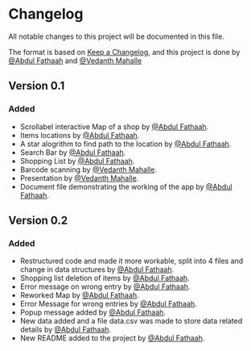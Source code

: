 # Changelog
All notable changes to this project will be documented in this file.

The format is based on [Keep a Changelog](https://keepachangelog.com/en/1.0.0/),
and this project is done by [@Abdul Fathaah](https://github.com/Fathaah) and [@Vedanth Mahalle](http://github.com)

## Version 0.1

### Added 
- Scrollabel interactive Map of a  shop by [@Abdul Fathaah](https://github.com/Fathaah).
- Items locations by [@Abdul Fathaah](https://github.com/Fathaah).
- A star alogrithm to find path to the location by [@Abdul Fathaah](https://github.com/Fathaah).
- Search Bar by [@Abdul Fathaah](https://github.com/Fathaah).
- Shopping List by [@Abdul Fathaah](https://github.com/Fathaah).
- Barcode scanning by [@Vedanth Mahalle](http://github.com).
- Presentation by [@Vedanth Mahalle](http://github.com).
- Document file demonstrating the working of the app by [@Abdul Fathaah](https://github.com/Fathaah).

## Version 0.2

### Added
- Restructured code and made it more workable, split into 4 files and change in data structures by [@Abdul Fathaah](https://github.com/Fathaah).
- Shopping list deletion of items by [@Abdul Fathaah](https://github.com/Fathaah).
- Error message on wrong entry by [@Abdul Fathaah](https://github.com/Fathaah).
- Reworked Map by [@Abdul Fathaah](https://github.com/Fathaah).
- Error Message for wrong entries by [@Abdul Fathaah](https://github.com/Fathaah).
- Popup message added by [@Abdul Fathaah](https://github.com/Fathaah).
- New data added and a file data.csv was made to store data related details by [@Abdul Fathaah](https://github.com/Fathaah).
- New README added to the project by [@Abdul Fathaah](https://github.com/Fathaah).
